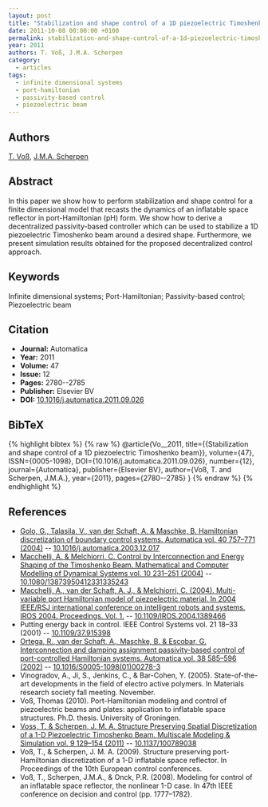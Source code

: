 ```yaml
---
layout: post
title: "Stabilization and shape control of a 1D piezoelectric Timoshenko beam"
date: 2011-10-08 00:00:00 +0100
permalink: stabilization-and-shape-control-of-a-1d-piezoelectric-timoshenko-beam
year: 2011
authors: T. Voß, J.M.A. Scherpen
category:
  - articles
tags:
  - infinite dimensional systems
  - port-hamiltonian
  - passivity-based control
  - piezoelectric beam
---
```

 
## Authors
[T. Voß](authors/thomas_voss), [J.M.A. Scherpen](authors/jacquelien_m_a_scherpen)
 
## Abstract
In this paper we show how to perform stabilization and shape control for a finite dimensional model that recasts the dynamics of an inflatable space reflector in port-Hamiltonian (pH) form. We show how to derive a decentralized passivity-based controller which can be used to stabilize a 1D piezoelectric Timoshenko beam around a desired shape. Furthermore, we present simulation results obtained for the proposed decentralized control approach.
 
## Keywords
Infinite dimensional systems; Port-Hamiltonian; Passivity-based control; Piezoelectric beam
 
## Citation
- **Journal:** Automatica
- **Year:** 2011
- **Volume:** 47
- **Issue:** 12
- **Pages:** 2780--2785
- **Publisher:** Elsevier BV
- **DOI:** [10.1016/j.automatica.2011.09.026](https://doi.org/10.1016/j.automatica.2011.09.026)
 
## BibTeX
{% highlight bibtex %}
{% raw %}
@article{Vo__2011,
  title={{Stabilization and shape control of a 1D piezoelectric Timoshenko beam}},
  volume={47},
  ISSN={0005-1098},
  DOI={10.1016/j.automatica.2011.09.026},
  number={12},
  journal={Automatica},
  publisher={Elsevier BV},
  author={Voß, T. and Scherpen, J.M.A.},
  year={2011},
  pages={2780--2785}
}
{% endraw %}
{% endhighlight %}
 
## References
- [Golo, G., Talasila, V., van der Schaft, A. & Maschke, B. Hamiltonian discretization of boundary control systems. Automatica vol. 40 757–771 (2004)](hamiltonian-discretization-of-boundary-control-systems) -- [10.1016/j.automatica.2003.12.017](https://doi.org/10.1016/j.automatica.2003.12.017)
- [Macchelli, A. & Melchiorri, C. Control by Interconnection and Energy Shaping of the Timoshenko Beam. Mathematical and Computer Modelling of Dynamical Systems vol. 10 231–251 (2004)](control-by-interconnection-and-energy-shaping-of-the-timoshenko-beam) -- [10.1080/13873950412331335243](https://doi.org/10.1080/13873950412331335243)
- [Macchelli, A., van der Schaft, A. J., & Melchiorri, C. (2004). Multi-variable port Hamiltonian model of piezoelectric material. In 2004 IEEE/RSJ international conference on intelligent robots and systems. IROS 2004. Proceedings. Vol. 1.](multi-variable-port-hamiltonian-model-of-piezoelectric-material) -- [10.1109/IROS.2004.1389466](https://doi.org/10.1109/IROS.2004.1389466)
- Putting energy back in control. IEEE Control Systems vol. 21 18–33 (2001) -- [10.1109/37.915398](https://doi.org/10.1109/37.915398)
- [Ortega, R., van der Schaft, A., Maschke, B. & Escobar, G. Interconnection and damping assignment passivity-based control of port-controlled Hamiltonian systems. Automatica vol. 38 585–596 (2002)](interconnection-and-damping-assignment-passivity-based-control-of-port-controlled-hamiltonian-systems) -- [10.1016/S0005-1098(01)00278-3](https://doi.org/10.1016/S0005-1098(01)00278-3)
- Vinogradov, A., Ji, S., Jenkins, C., & Bar-Cohen, Y. (2005). State-of-the-art developments in the field of electro active polymers. In Materials research society fall meeting. November.
- Voß, Thomas (2010). Port-Hamiltonian modeling and control of piezoelectric beams and plates: application to inflatable space structures. Ph.D. thesis. University of Groningen.
- [Voss, T. & Scherpen, J. M. A. Structure Preserving Spatial Discretization of a 1-D Piezoelectric Timoshenko Beam. Multiscale Modeling &amp; Simulation vol. 9 129–154 (2011)](structure-preserving-spatial-discretization-of-a-1-d-piezoelectric-timoshenko-beam) -- [10.1137/100789038](https://doi.org/10.1137/100789038)
- Voß, T., & Scherpen, J. M. A. (2009). Structure preserving port-Hamiltonian discretization of a 1-D inflatable space reflector. In Proceedings of the 10th European control conferences.
- Voß, T., Scherpen, J.M.A., & Onck, P.R. (2008). Modeling for control of an inflatable space reflector, the nonlinear 1-D case. In 47th IEEE conference on decision and control (pp. 1777–1782).

